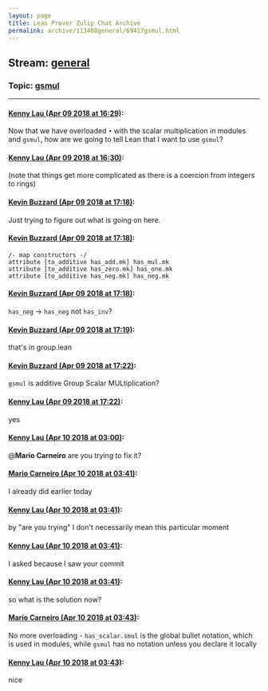 ```yaml
---
layout: page
title: Lean Prover Zulip Chat Archive 
permalink: archive/113488general/69417gsmul.html
---
```


## Stream: [general](index.html)
### Topic: [gsmul](69417gsmul.html)

---

#### [Kenny Lau (Apr 09 2018 at 16:29)](https://leanprover.zulipchat.com/#narrow/stream/113488-general/topic/gsmul/near/124838585):
Now that we have overloaded `•` with the scalar multiplication in modules and `gsmul`, how are we going to tell Lean that I want to use `gsmul`?

#### [Kenny Lau (Apr 09 2018 at 16:30)](https://leanprover.zulipchat.com/#narrow/stream/113488-general/topic/gsmul/near/124838630):
(note that things get more complicated as there is a coercion from integers to rings)

#### [Kevin Buzzard (Apr 09 2018 at 17:18)](https://leanprover.zulipchat.com/#narrow/stream/113488-general/topic/gsmul/near/124840466):
Just trying to figure out what is going on here.

#### [Kevin Buzzard (Apr 09 2018 at 17:18)](https://leanprover.zulipchat.com/#narrow/stream/113488-general/topic/gsmul/near/124840469):
```lean
/- map constructors -/
attribute [to_additive has_add.mk] has_mul.mk
attribute [to_additive has_zero.mk] has_one.mk
attribute [to_additive has_neg.mk] has_neg.mk
```

#### [Kevin Buzzard (Apr 09 2018 at 17:18)](https://leanprover.zulipchat.com/#narrow/stream/113488-general/topic/gsmul/near/124840481):
`has_neg` -> `has_neg` not `has_inv`?

#### [Kevin Buzzard (Apr 09 2018 at 17:19)](https://leanprover.zulipchat.com/#narrow/stream/113488-general/topic/gsmul/near/124840496):
that's in group.lean

#### [Kevin Buzzard (Apr 09 2018 at 17:22)](https://leanprover.zulipchat.com/#narrow/stream/113488-general/topic/gsmul/near/124840673):
`gsmul` is additive Group Scalar MULtiplication?

#### [Kenny Lau (Apr 09 2018 at 17:22)](https://leanprover.zulipchat.com/#narrow/stream/113488-general/topic/gsmul/near/124840677):
yes

#### [Kenny Lau (Apr 10 2018 at 03:00)](https://leanprover.zulipchat.com/#narrow/stream/113488-general/topic/gsmul/near/124863514):
@**Mario Carneiro** are you trying to fix it?

#### [Mario Carneiro (Apr 10 2018 at 03:41)](https://leanprover.zulipchat.com/#narrow/stream/113488-general/topic/gsmul/near/124864636):
I already did earlier today

#### [Kenny Lau (Apr 10 2018 at 03:41)](https://leanprover.zulipchat.com/#narrow/stream/113488-general/topic/gsmul/near/124864637):
by "are you trying" I don't necessarily mean this particular moment

#### [Kenny Lau (Apr 10 2018 at 03:41)](https://leanprover.zulipchat.com/#narrow/stream/113488-general/topic/gsmul/near/124864638):
I asked because I saw your commit

#### [Kenny Lau (Apr 10 2018 at 03:41)](https://leanprover.zulipchat.com/#narrow/stream/113488-general/topic/gsmul/near/124864639):
so what is the solution now?

#### [Mario Carneiro (Apr 10 2018 at 03:43)](https://leanprover.zulipchat.com/#narrow/stream/113488-general/topic/gsmul/near/124864681):
No more overloading - `has_scalar.smul` is the global bullet notation, which is used in modules, while `gsmul` has no notation unless you declare it locally

#### [Kenny Lau (Apr 10 2018 at 03:43)](https://leanprover.zulipchat.com/#narrow/stream/113488-general/topic/gsmul/near/124864687):
nice


